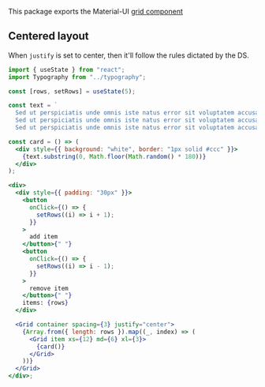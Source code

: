 This package exports the Material-UI [grid component](https://material-ui.com/components/grid/)

## Centered layout

When `justify` is set to center, then it'll follow the rules dictated by the DS.

```jsx
import { useState } from "react";
import Typography from "../typography";

const [rows, setRows] = useState(5);

const text = `
  Sed ut perspiciatis unde omnis iste natus error sit voluptatem accusantium.
  Sed ut perspiciatis unde omnis iste natus error sit voluptatem accusantium.
  Sed ut perspiciatis unde omnis iste natus error sit voluptatem accusantium.`;

const card = () => (
  <div style={{ background: "white", border: "1px solid #ccc" }}>
    {text.substring(0, Math.floor(Math.random() * 180))}
  </div>
);

<div>
  <div style={{ padding: "30px" }}>
    <button
      onClick={() => {
        setRows((i) => i + 1);
      }}
    >
      add item
    </button>{" "}
    <button
      onClick={() => {
        setRows((i) => i - 1);
      }}
    >
      remove item
    </button>{" "}
    items: {rows}
  </div>

  <Grid container spacing={3} justify="center">
    {Array.from({ length: rows }).map((_, index) => (
      <Grid item xs={12} md={6} xl={3}>
        {card()}
      </Grid>
    ))}
  </Grid>
</div>;
```

